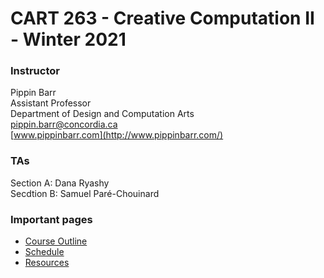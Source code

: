 # CART 263 - Creative Computation II - Winter 2021

### Instructor

Pippin Barr  
Assistant Professor  
Department of Design and Computation Arts  
[pippin.barr@concordia.ca](mailto:pippin.barr@concordia.ca)  
[www.pippinbarr.com](http://www.pippinbarr.com/)  

### TAs
Section A: Dana Ryashy  
Secdtion B: Samuel Paré-Chouinard

### Important pages

* [Course Outline](course-information/outline.md)
* [Schedule](course-information/schedule.md)
* [Resources](course-information/resources.md)
